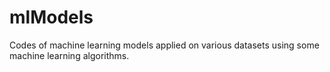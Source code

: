 # mlModels
Codes of machine learning models applied on various datasets using some machine learning algorithms.
